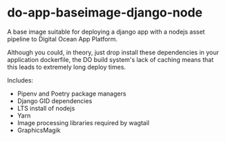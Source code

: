 # do-app-baseimage-django-node

A base image suitable for deploying a django app with a nodejs asset pipeline to Digital Ocean App Platform.

Although you could, in theory, just drop install these dependencies in your application dockerfile, the DO build system's lack of caching means that this leads to extremely long deploy times.

Includes:

* Pipenv and Poetry package managers
* Django GID dependencies
* LTS install of nodejs
* Yarn
* Image processing libraries required by wagtail
* GraphicsMagik
